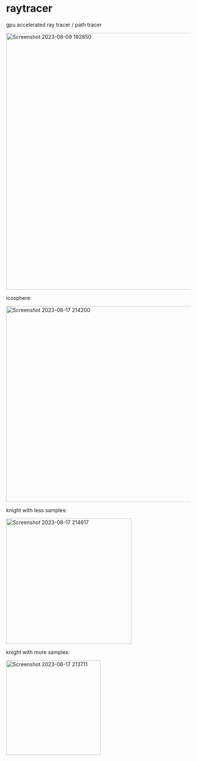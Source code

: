 # raytracer


gpu accelerated ray tracer / path tracer



<img width="700" alt="Screenshot 2023-08-09 192850" src="https://github.com/yeedinosor/raytracer/assets/123328935/e362c363-079c-4a34-8800-235b377d1838" align="center">


<p>icosphere:</p>
<img width="534" alt="Screenshot 2023-08-17 214200" src="https://github.com/yeedinosor/raytracer/assets/123328935/1d55a71c-806a-474d-aaa7-7ae6d13fb2e6" align="center">


<p>knight with less samples:</p>
<img width="342" alt="Screenshot 2023-08-17 214617" src="https://github.com/yeedinosor/raytracer/assets/123328935/456d6832-cda1-4a34-acb4-f5d676e9d1c2">


<p>knight with more samples:</p>
<img width="258" alt="Screenshot 2023-08-17 213711" src="https://github.com/yeedinosor/raytracer/assets/123328935/f989d26f-68dc-4c3a-96e6-7c4252ac3376" align="center">


